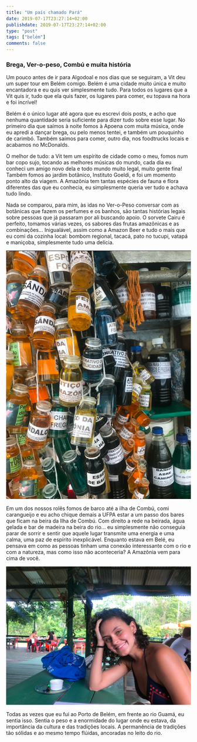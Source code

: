 ```yaml
---
title: "Um país chamado Pará"
date: 2019-07-17T23:27:14+02:00
publishdate: 2019-07-17T23:27:14+02:00
type: "post"
tags: ["belém"]
comments: false
---
```

### Brega, Ver-o-peso, Combú e muita história

Um pouco antes de ir para Algodoal e nos dias que se seguiram, a Vit deu um super tour em Belém comigo. Belém é uma cidade muito única e muito encantadora e eu quis ver simplesmente tudo. Para todos os lugares que a Vit quis ir, tudo que ela quis fazer, os lugares para comer, eu topava na hora e foi incrível!

Belém é o único lugar até agora que eu escrevi dois posts, e acho que nenhuma quantidade seria suficiente para dizer tudo sobre esse lugar. No primeiro dia que saímos à noite fomos à Apoena com muita música, onde eu apredi a dançar brega, ou pelo menos tentei, e também um pouquinho de carimbó. Também saímos para comer, outro dia, nos foodtrucks locais e acabamos no McDonalds. 

O melhor de tudo: a Vit tem um espírito de cidade como o meu, fomos num bar copo sujo, tocando as melhores músicas do mundo, cada dia eu conheci um amigo novo dela e todo mundo muito legal, muito gente fina! Também fomos ao jardim botânico, Instituto Goeldi, e foi um momento ponto alto da viagem. A Amazônia tem tantas espécies de fauna e flora diferentes das que eu conhecia, eu simplesmente queria ver tudo e achava tudo lindo. 

Nada se comparou, para mim, às idas no Ver-o-Peso conversar com as botânicas que fazem os perfumes e os banhos, são tantas histórias legais sobre pessoas que já passaram por ali buscando apoio. O sorvete Cairu é perfeito, tomamos várias vezes, os sabores das frutas amazônicas e as combinações... Inigualável, assim como a Amazon Beer e tudo o mais que eu comi da cozinha local: bombom regional, tacacá, pato no tucupi, vatapá e maniçoba, simplesmente tudo uma delícia. 

![Image](image2.png "icon")

Em um dos nossos rolês fomos de barco até a ilha de Combú, comi carangueijo e eu acho chique demais a UFPA estar a um passo dos bares que ficam na beira da Ilha de Combú. Com direito a rede na beirada, água gelada e bar de madeira na beira do rio... eu simplesmente não conseguia parar de sorrir e sentir que aquele lugar transmite uma energia e uma calma, uma paz de espírito inexplicável. Enquanto estava em Belé, eu pensava em como as pessoas tinham uma conexão interessante com o rio e com a natureza, mas como isso não aconteceria? A Amazônia vem para cima de você.

![Image](image.png "icon")

Todas as vezes que eu fui ao Porto de Belém, em frente ao rio Guamá, eu sentia isso. Sentia o peso e a enormidade do lugar onde eu estava, da importância da cultura e das tradições locais. A permanência de tradições tão sólidas e ao mesmo tempo flúidas, ancoradas no leito do rio. 